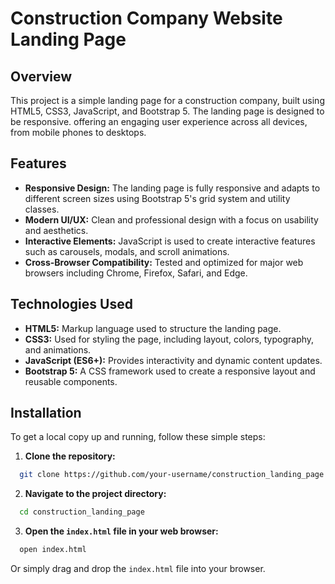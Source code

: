 # Construction Company Website Landing Page 

## Overview

This project is a simple landing page for a construction company, built using HTML5, CSS3, JavaScript, and Bootstrap 5. The landing page is designed to be responsive. offering an engaging user experience across all devices, from mobile phones to desktops. 

## Features

- **Responsive Design:** The landing page is fully responsive and adapts to different screen sizes using Bootstrap 5's grid system and utility classes.
- **Modern UI/UX:** Clean and professional design with a focus on usability and aesthetics.
- **Interactive Elements:** JavaScript is used to create interactive features such as carousels, modals, and scroll animations.
- **Cross-Browser Compatibility:** Tested and optimized for major web browsers including Chrome, Firefox, Safari, and Edge.

## Technologies Used

- **HTML5:** Markup language used to structure the landing page.
- **CSS3:** Used for styling the page, including layout, colors, typography, and animations.
- **JavaScript (ES6+):** Provides interactivity and dynamic content updates.
- **Bootstrap 5:** A CSS framework used to create a responsive layout and reusable components.

## Installation

To get a local copy up and running, follow these simple steps:

1. **Clone the repository:**

  ```bash
    git clone https://github.com/your-username/construction_landing_page.git
  ```

2. **Navigate to the project directory:**

  ```bash
    cd construction_landing_page
  ```

3. **Open the `index.html` file in your web browser:**

  ```bash
    open index.html
  ```

Or simply drag and drop the `index.html` file into your browser.

